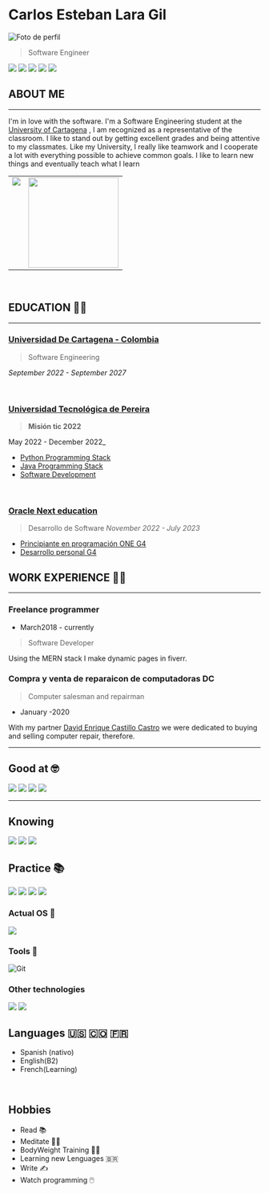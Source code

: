 # Carlos Esteban Lara Gil
![Foto de perfil](https://imgur.com/enfoOBOl.png)
> Software Engineer


<p>
<a href="https://ww.linkedin.com/in/clarag-dev/" ><img src="https://img.shields.io/badge/LinkedIn-0077B5?style=for-the-badge&logo=linkedin&logoColor=white"></a>
<a href="https://github.com/herculeskan"><img src="https://img.shields.io/badge/GitHub-100000?style=for-the-badge&logo=github&logoColor=white"></a>
<a href="https://www.goodreads.com/user/show/151272491-carlos"><img src=" 	https://img.shields.io/badge/Goodreads-372213?style=for-the-badge&logo=goodreads&logoColor=white"></a>
<a href="https://www.freecodecamp.org/carloslara1998"><img src="https://img.shields.io/badge/freecodecamp-27273D?style=for-the-badge&logo=freecodecamp&logoColor=white"></a>
<a href="https://exercism.org/profiles/herculeskan"><img src="https://img.shields.io/badge/Exercism-009CAB?style=for-the-badge&logo=exercism&logoColor=white"></a>
</p>

## ABOUT ME
---
I'm in love with the software.
I'm a Software Engineering student at the [University of Cartagena](https://www.linkedin.com/school/unicartagena/) , I am recognized as a representative of the classroom. I like to stand out by getting excellent grades and being attentive to my classmates. 
Like my University, I really like teamwork and I cooperate a lot with everything possible to achieve common goals. I like to learn new things and eventually teach what I learn

<table>
  <tr>
    <td valign="top"><img src="https://github-readme-stats.vercel.app/api/top-langs/?username=veroMoreno&theme=radical&card_width=450em)](https://github.com/herculeskan"/></td>
    <td valign="top"><img height="180em" src="https://github-readme-stats.vercel.app/api?username=herculeskan&show_icons=true&hide_border=true&&count_private=true&include_all_commits=true&theme=radical&hide_stars=false" /></td>
  </tr>
</table>

<br>

## EDUCATION 👨‍🎓
---
### [Universidad De Cartagena - Colombia](https://www.linkedin.com/school/unicartagena/)
>Software Engineering

 _September 2022 - September 2027_

<br>

### [Universidad Tecnológica de Pereira](https://www.linkedin.com/school/universidad-tecnol-gica-de-pereira/)
 >**Misión tic 2022**

 May 2022 - December 2022_
- [Python Programming Stack](https://drive.google.com/file/d/1k8NFIRmPNIMpQRXagpmtxJtA6s5RLU0S/view?usp=sharing)
- [Java Programming Stack](https://drive.google.com/file/d/1bDFKcV-gAI_mMBlYQv7jJsmBceS7vtaH/view?usp=sharing)
- [Software Development](https://drive.google.com/file/d/1Xhz7fEBv2N6y8ouqm-S9YTkB_zaKPc_q/view?usp=sharing)

<br>

### [Oracle ](https://www.linkedin.com/company/oracle/) [Next education](https://www.linkedin.com/company/alura-latam/)
>Desarrollo de Software
_November 2022 - July 2023_
- [Principiante en programación ONE G4](https://app.aluracursos.com/degree/certificate/3aec43d4-a97b-4f0d-9908-ab06770285f7)
- [Desarrollo personal G4](https://app.aluracursos.com/degree/certificate/1718dd89-c838-4f31-a8d7-8a7b575683c5)

## WORK EXPERIENCE 👷‍♂️
---

### Freelance programmer
- March2018 - currently 
>Software Developer

Using the MERN stack I make dynamic pages in fiverr.

### Compra y venta de reparaicon de computadoras DC 
>Computer salesman and repairman

- January -2020 

With my partner [David Enrique Castillo Castro](https://www.linkedin.com/in/david-enrique-castillo-castro-18a405163/) we were dedicated to buying and selling computer repair, therefore.

---


<!--[](TECHNICALEXPERIENCE )


[](PERSONALPROJECTS)


[](Premios)

[](Skills)
-->

## Good at 🤓
<p>
<img src="https://img.shields.io/badge/HTML5-E34F26?style=for-the-badge&logo=html5&logoColor=white">
<img src="https://img.shields.io/badge/CSS3-1572B6?style=for-the-badge&logo=css3&logoColor=white">
<img src="https://img.shields.io/badge/JavaScript-F7DF1E?style=for-the-badge&logo=javascript&logoColor=black">
<img src="https://img.shields.io/badge/Linux-FCC624?style=for-the-badge&logo=linux&logoColor=black">
</p>

---


## Knowing
<p>
<img src="https://img.shields.io/badge/Python-14354C?style=for-the-badge&logo=python&logoColor=white">
<img src="https://img.shields.io/badge/Java-ED8B00?style=for-the-badge&logo=java&logoColor=white">
<img src="https://img.shields.io/badge/MariaDB-003545?style=for-the-badge&logo=mariadb&logoColor=white">
</p>

## Practice 📚️
<p>
<img src="https://img.shields.io/badge/MongoDB-4EA94B?style=for-the-badge&logo=mongodb&logoColor=white">
<img src="https://img.shields.io/badge/Express.js-404D59?style=for-the-badge">
<img src="https://img.shields.io/badge/React-20232A?style=for-the-badge&logo=react&logoColor=61DAFB">
<img src="https://img.shields.io/badge/Node.js-43853D?style=for-the-badge&logo=node.js&logoColor=white">
</p>

### Actual OS :penguin:
<img src="https://img.shields.io/badge/Linux_Mint-87CF3E?style=for-the-badge&logo=linux-mint&logoColor=white">


### Tools 🧰

![Git](https://img.shields.io/badge/git-%23F05033.svg?style=for-the-badge&logo=git&logoColor=white)

### Other technologies
<p>
<img src="https://img.shields.io/badge/gimp-5C5543?style=for-the-badge&logo=gimp&logoColor=white">
<img src="https://img.shields.io/badge/Figma-F24E1E?style=for-the-badge&logo=figma&logoColor=white">
</p>

## Languages  🇺🇸 🇨🇴 🇫🇷
- Spanish (nativo)
- English(B2)
- French(Learning)
<br>

## Hobbies 
- Read 📚️
- Meditate 🧘‍♂️ 
- BodyWeight Training 🏋️‍♂️
- Learning new Lenguages 🇧🇷
- Write ✍️
- Watch programming  🖱️
